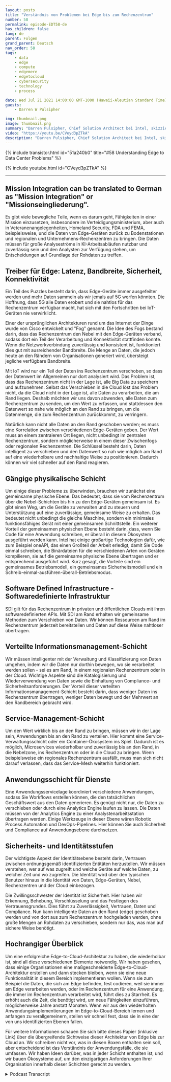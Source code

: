 ```yaml
---
layout: posts
title: "Verständnis von Problemen bei Edge bis zum Rechenzentrum"
number: 58
permalink: episode-EDT58-de
has_children: false
lang: de
parent: Folgen
grand_parent: Deutsch
nav_order: 58
tags:
    - data
    - edge
    - compute
    - edgemere
    - edgetocloud
    - cybersecurity
    - technology
    - process

date: Wed Jul 21 2021 14:00:00 GMT-1000 (Hawaii-Aleutian Standard Time)
guests:
    - Darren W Pulsipher

img: thumbnail.png
image: thumbnail.png
summary: "Darren Pulsipher, Chief Solution Architect bei Intel, skizziert die häufigen Probleme in Edge-zu-Rechenzentrum-Architekturen, die er im öffentlichen Sektor beobachtet und mit Kunden diskutiert hat. Er stellt die ideale Architektur vor, um diese Probleme zu lösen."
video: "https://youtu.be/CVeyd3pZTkA"
description: "Darren Pulsipher, Chief Solution Architect bei Intel, skizziert die häufigen Probleme in Edge-zu-Rechenzentrum-Architekturen, die er im öffentlichen Sektor beobachtet und mit Kunden diskutiert hat. Er stellt die ideale Architektur vor, um diese Probleme zu lösen."
---
```


<div>
{% include transistor.html id="51a240b0" title="#58 Understanding Edge to Data Center Problems" %}

{% include youtube.html id="CVeyd3pZTkA" %}
</div>

---

## Mission Integration can be translated to German as "Mission Integration" or "Missionseingliederung".

Es gibt viele bewegliche Teile, wenn es darum geht, Fähigkeiten in einer Mission einzusetzen, insbesondere im Verteidigungsministerium, aber auch in Veteranenangelegenheiten, Homeland Security, FDA und FEMA, beispielsweise, und die Daten von Edge-Geräten zurück zu Bodenstationen und regionalen und Unternehmens-Rechenzentren zu bringen. Die Daten müssen für große Analyseströme in KI-Arbeitsabläufen nutzbar und zuverlässig sein und den Analysten zur Verfügung stehen, um Entscheidungen auf Grundlage der Rohdaten zu treffen.

## Treiber für Edge: Latenz, Bandbreite, Sicherheit, Konnektivität

Ein Teil des Puzzles besteht darin, dass Edge-Geräte immer ausgefeilter werden und mehr Daten sammeln als wir jemals auf 5G werfen könnten. Die Hoffnung, dass 5G alle Daten erobert und sie nahtlos für das Rechenzentrum verfügbar macht, hat sich mit den Fortschritten bei IoT-Geräten nie verwirklicht.

Einer der ursprünglichen Architekturen rund um das Internet der Dinge wurde von Cisco entwickelt und "Fog" genannt. Die Idee des Fogs bestand darin, dass das Rechenzentrum den Nebel mit den Edge-Geräten verband, sodass dort ein Teil der Verarbeitung und Konnektivität stattfinden konnte. Wenn die Netzwerkverbindung zuverlässig und konsistent ist, funktioniert dies gut mit ausreichender Bandbreite. Die Menge an Daten, die jedoch heute an den Rändern von Organisationen generiert wird, übersteigt jegliche verfügbare Bandbreite.

Mit IoT wird nur ein Teil der Daten ins Rechenzentrum verschoben, so dass der Datenwert im Allgemeinen nur dort analysiert wird. Das Problem ist, dass das Rechenzentrum nicht in der Lage ist, alle Big Data zu speichern und aufzunehmen. Selbst das Verschieben in die Cloud löst das Problem nicht, da die Cloud nicht in der Lage ist, alle Daten zu verarbeiten, die am Rand liegen. Deshalb möchten wir uns davon abwenden, alle Daten zum Rechenzentrum zu senden, um den Wert zu erfassen, und stattdessen den Datenwert so nahe wie möglich an den Rand zu bringen, um die Datenmenge, die zum Rechenzentrum zurückkommt, zu verringern.

Natürlich kann nicht alle Daten an den Rand geschoben werden; es muss eine Korrelation zwischen verschiedenen Edge-Geräten geben. Der Wert muss an einem zentraleren Ort liegen, nicht unbedingt im zentralen Rechenzentrum, sondern möglicherweise in einem dieser Zwischenfogs oder regionalen Rechenzentren. Die Schlüssel besteht darin, Daten intelligent zu verschieben und den Datenwert so nah wie möglich am Rand auf eine wiederholbare und nachhaltige Weise zu positionieren. Dadurch können wir viel schneller auf den Rand reagieren.

## Gängige physikalische Schicht

Um einige dieser Probleme zu überwinden, brauchen wir zunächst eine gemeinsame physische Ebene. Das bedeutet, dass sie vom Rechenzentrum über die Nebel-Schichten bis hin zu den Edge-Geräten gemeinsam ist. Es gibt einen Weg, um die Geräte zu verwalten und zu steuern und Unterstützung auf eine zuverlässige, gemeinsame Weise zu erhalten. Das bedeutet nicht unbedingt die gleiche Maschine, sondern ein minimales funktionsfähiges Gerät mit einer gemeinsamen Schnittstelle. Ein weiterer Vorteil der gemeinsamen physischen Ebene besteht darin, dass, wenn Sie Code für eine Anwendung schreiben, er überall in diesem Ökosystem ausgeführt werden kann. Intel hat einige großartige Technologien dafür, wie zum Beispiel oneAPI, das einen Großteil der Arbeit erledigt, damit Sie Code einmal schreiben, die Binärdateien für die verschiedenen Arten von Geräten kompilieren, sie auf die gemeinsame physische Ebene übertragen und er entsprechend ausgeführt wird. Kurz gesagt, die Vorteile sind ein gemeinsames Betriebsmodell, ein gemeinsames Sicherheitsmodell und ein Schreib-einmal-ausführen-überall-Betriebsmodus.

## Software Defined Infrastructure - Softwaredefinierte Infrastruktur

SDI gilt für das Rechenzentrum in privaten und öffentlichen Clouds mit ihren softwaredefinierten APIs. Mit SDI am Rand erhalten wir gemeinsame Methoden zum Verschieben von Daten. Wir können Ressourcen am Rand im Rechenzentrum jederzeit bereitstellen und Daten auf diese Weise nahtloser übertragen.

## Verteilte Informationsmanagement-Schicht

Wir müssen intelligenter mit der Verwaltung und Klassifizierung von Daten umgehen, indem wir die Daten nur dorthin bewegen, wo sie verarbeitet werden sollen - sei es am Rand, in einem regionalen Rechenzentrum oder in der Cloud. Wichtige Aspekte sind die Katalogisierung und Wiederverwendung von Daten sowie die Einhaltung von Compliance- und Sicherheitsanforderungen. Der Vorteil dieser verteilten Informationsmanagement-Schicht besteht darin, dass weniger Daten ins Rechenzentrum übertragen, weniger Daten bewegt und der Mehrwert an den Randbereich gebracht wird.

## Service-Management-Schicht

Um den Wert wirklich bis an den Rand zu bringen, müssen wir in der Lage sein, Anwendungen bis an den Rand zu verteilen. Hier kommt eine Service-Verwaltungsschicht oder ein Container-Ökosystem ins Spiel. Dadurch ist es möglich, Microservices wiederholbar und zuverlässig bis an den Rand, in die Nebelzone, ins Rechenzentrum oder in die Cloud zu bringen. Wenn beispielsweise ein regionales Rechenzentrum ausfällt, muss man sich nicht darauf verlassen, dass das Service-Mesh weiterhin funktioniert.

## Anwendungsschicht für Dienste

Eine Anwendungsservicelage koordiniert verschiedene Anwendungen, sodass Sie Workflows erstellen können, die den tatsächlichen Geschäftswert aus den Daten generieren. Es genügt nicht nur, die Daten zu verschieben oder durch eine Analytics Engine laufen zu lassen. Die Daten müssen von der Analytics Engine zu einer Analystenarbeitsstation übertragen werden. Einige Werkzeuge in dieser Ebene wären Robotic Process Automation und DevOps-Pipelines. Hier können Sie auch Sicherheit und Compliance auf Anwendungsebene durchsetzen.

## Sicherheits- und Identitätsstufen

Der wichtigste Aspekt der Identitätsebene besteht darin, Vertrauen zwischen ordnungsgemäß identifizierten Entitäten herzustellen. Wir müssen verstehen, wer auf was zugreift und welche Geräte auf welche Daten, zu welcher Zeit und wo zugreifen. Die Identität wird über den typischen Benutzer hinaus in die Identität von Daten, Edge-Geräten, Nebel, Rechenzentren und der Cloud einbezogen.

Die Zwillingsschwester der Identität ist Sicherheit. Hier haben wir Erkennung, Behebung, Verschlüsselung und das Festlegen des Vertrauensgrundes. Dies führt zu Zuverlässigkeit, Vertrauen, Daten und Compliance. Nun kann intelligente Daten an den Rand (edge) geschoben werden und von dort aus zum Rechenzentrum hochgeladen werden, ohne große Mengen an Rohdaten zu verschieben, sondern nur das, was man auf sichere Weise benötigt.

## Hochrangiger Überblick

Um eine erfolgreiche Edge-to-Cloud-Architektur zu haben, die wiederholbar ist, sind all diese verschiedenen Elemente notwendig. Wir haben gesehen, dass einige Organisationen eine maßgeschneiderte Edge-to-Cloud-Architektur erstellen und dann stecken bleiben, wenn sie eine neue Funktionalität in diesem Bereich implementieren wollen. Wenn sie zum Beispiel die Daten, die sich am Edge befinden, fest codieren, weil sie immer am Edge verarbeiten werden, oder im Rechenzentrum für eine Anwendung, die immer im Rechenzentrum verarbeitet wird, führt dies zu Starrheit. Es erhöht auch die Zeit, die benötigt wird, um neue Fähigkeiten einzuführen, möglicherweise Jahre anstatt Monaten. Wenn wir aus den wiederholten Anwendungsimplementierungen im Edge-to-Cloud-Bereich lernen und anfangen zu verallgemeinern, stellen wir schnell fest, dass sie in eine der von uns identifizierten Ebenen fallen.

Für weitere Informationen schauen Sie sich bitte dieses Papier (inklusive Link) über die übergreifende Sichtweise dieser Architektur von Edge bis zur Cloud an. Wir schreiben nicht vor, was in diesen Boxen enthalten sein soll, aber entscheidend ist das Verständnis der Anwendungsfälle, die sie umfassen. Wir haben Ideen darüber, was in jeder Schicht enthalten ist, und wir bauen Ökosysteme auf, um den einzigartigen Anforderungen Ihrer Organisation innerhalb dieser Schichten gerecht zu werden.



<details>
<summary> Podcast Transcript </summary>

<p></p>

</details>
